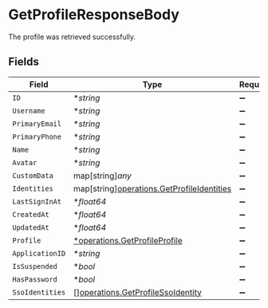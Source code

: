 # GetProfileResponseBody

The profile was retrieved successfully.


## Fields

| Field                                                                                         | Type                                                                                          | Required                                                                                      | Description                                                                                   |
| --------------------------------------------------------------------------------------------- | --------------------------------------------------------------------------------------------- | --------------------------------------------------------------------------------------------- | --------------------------------------------------------------------------------------------- |
| `ID`                                                                                          | **string*                                                                                     | :heavy_minus_sign:                                                                            | N/A                                                                                           |
| `Username`                                                                                    | **string*                                                                                     | :heavy_minus_sign:                                                                            | N/A                                                                                           |
| `PrimaryEmail`                                                                                | **string*                                                                                     | :heavy_minus_sign:                                                                            | N/A                                                                                           |
| `PrimaryPhone`                                                                                | **string*                                                                                     | :heavy_minus_sign:                                                                            | N/A                                                                                           |
| `Name`                                                                                        | **string*                                                                                     | :heavy_minus_sign:                                                                            | N/A                                                                                           |
| `Avatar`                                                                                      | **string*                                                                                     | :heavy_minus_sign:                                                                            | N/A                                                                                           |
| `CustomData`                                                                                  | map[string]*any*                                                                              | :heavy_minus_sign:                                                                            | arbitrary                                                                                     |
| `Identities`                                                                                  | map[string][operations.GetProfileIdentities](../../models/operations/getprofileidentities.md) | :heavy_minus_sign:                                                                            | N/A                                                                                           |
| `LastSignInAt`                                                                                | **float64*                                                                                    | :heavy_minus_sign:                                                                            | N/A                                                                                           |
| `CreatedAt`                                                                                   | **float64*                                                                                    | :heavy_minus_sign:                                                                            | N/A                                                                                           |
| `UpdatedAt`                                                                                   | **float64*                                                                                    | :heavy_minus_sign:                                                                            | N/A                                                                                           |
| `Profile`                                                                                     | [*operations.GetProfileProfile](../../models/operations/getprofileprofile.md)                 | :heavy_minus_sign:                                                                            | N/A                                                                                           |
| `ApplicationID`                                                                               | **string*                                                                                     | :heavy_minus_sign:                                                                            | N/A                                                                                           |
| `IsSuspended`                                                                                 | **bool*                                                                                       | :heavy_minus_sign:                                                                            | N/A                                                                                           |
| `HasPassword`                                                                                 | **bool*                                                                                       | :heavy_minus_sign:                                                                            | N/A                                                                                           |
| `SsoIdentities`                                                                               | [][operations.GetProfileSsoIdentity](../../models/operations/getprofilessoidentity.md)        | :heavy_minus_sign:                                                                            | N/A                                                                                           |